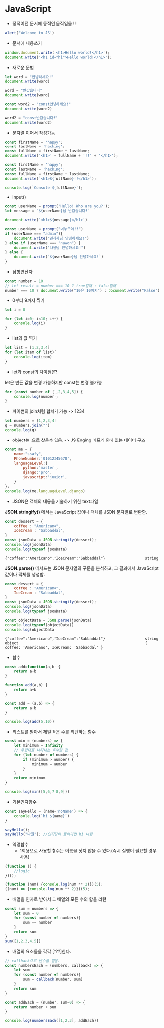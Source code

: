 # JavaScript

- 정적이던 문서에 동적인 움직임을 !!

```javascript
alert('Welcome to JS');
```

- 문서에 내용쓰기

```javascript
window.document.write('<h1>Hello world!</h1>');
document.write('<h1 id="hi">Hello world!</h1>');
```

- 새로운 문법

```javascript
let word = "안녕하세요!"
document.write(word)

word = "반갑습니다"
document.write(word)

const word2 = "const안녕하세요!"
document.write(word2)

word2 = "const반갑습니다!"
document.write(word2)
```

- 문자열 이어서 작성가능

```javascript
const firstName = 'happy';
const lastName = 'hacking';
const fullName = firstName + lastName;
document.write('<h1>' + fullName + '!!' + '</h1>');

const firstName = 'happy';
const lastName = 'hacking';
const fullName = firstName + lastName;
document.write(`<h1>${fullName}!!</h1>`);

console.log(`Console ${fullName}`);
```

- input()

```javascript
const userName = prompt('Hello! Who are you?');
let message = `${userName}님 반갑습니다!`

document.write(`<h1>${message}</h1>`)

const userName = prompt("너누구야!!")
if (userName === "admin"){
    document.write("관리자님 안녕하세요!")
} else if (userName === "nawon") {
    document.write("나원님 안녕하세요!")
} else {
    document.write(`${userName}님 안녕하세요!`)
}
```

- 삼항연산자

```javascript
const number = 10
// let result = number === 10 ? true일때 : false일때
number === 10 ? document.write("10은 10이지") : document.write("False")
```

- 0부터 9까지 찍기

```javascript
let i = 0

for (let i=0; i<10; i++) {
    console.log(i)
}
```

- list의 값 찍기

```javascript
let list = [1,2,3,4]
for (let item of list){
    console.log(item)
}
```

- let과 const의 차이점은?

let은 만든 값을 변경 가능하지만 const는 변경 불가능

```javascript
for (const number of [1,2,3,4,5]) {
    console.log(number);
}
```

- 파이썬의 join처럼 합치기 가능 -> 1234

```javascript
let numbers = [1,2,3,4]
q = numbers.join("")
console.log(q)
```

- object는 .으로 찾을수 있음. -> JS Enging 메모리 안에 있는 데이터 구조

```javascript
const me = {
    name:"ssafy",
    PhoneNumber:'01012345678',
    languageLevel:{
        python:'master',
        django:'pro',
        javascript:'junior',
    }
};
console.log(me.languageLevel.django)
```

- JSON은 객체의 내용을 기술하기 위한 text파일

**JSON.stringify()** 메서는 JavaScript 값이나 객체를 JSON 문자열로 변환함.

```javascript
const dessert = {
    coffee : "Americano",
    IceCream : "Sabbaddal",
}
const jsonData = JSON.stringify(dessert);
console.log(jsonData)
console.log(typeof jsonData)
```

`{"coffee":"Americano","IceCream":"Sabbaddal"}                 
string                                                        
`

**JSON.parse()** 메서드는 JSON 문자열의 구문을 분석하고, 그 결과에서 JavaScript 값이나 객체를 생성함.

```javascript
const dessert = {
    coffee : "Americano",
    IceCream : "Sabbaddal",
}
const jsonData = JSON.stringify(dessert);
console.log(jsonData)
console.log(typeof jsonData)

const objectData = JSON.parse(jsonData)
console.log(typeof(objectData))
console.log(objectData)
```

`{"coffee":"Americano","IceCream":"Sabbaddal"}                 
string                                                        
object                                                        
{ coffee: 'Americano', IceCream: 'Sabbaddal' }                `

- 함수

```javascript
const add=function(a,b) {
    return a+b
}

function add(a,b) {
    return a+b
}

const add = (a,b) => {
    return a+b
}

console.log(add(5,10))
```

- 리스트를 받아서 제일 작은 수를 리턴하는 함수

```javascript
const min = (numbers) => {
    let minimum = Infinity
    // 무한대를 나타내는 특수한 값
    for (let number of numbers) {
        if (minimum > number) {
            minimum = number
        }
    }
    return minimum
}

console.log(min([5,6,7,8,9]))
```

- 기본인자함수

```javascript
const sayHello = (name='noName') => {
    console.log(`hi ${name}`)
}

sayHello();
sayHello("나원"); //인자값이 들어가면 hi 나원
```

- 익명함수
  - 1회용으로 사용할 함수는 이름을 짓지 않을 수 있다.(즉시 실행이 필요할 경우 사용)

```javascript
(function () {
    //logic
})();
```

```javascript
(function (num) {console.log(num ** 2)})(5);
((num) => {console.log(num ** 2)})(5);
```

- 배열을 인자로 받아서 그 배열의 모든 수의 합을 리턴

```javascript
const sum = numbers => {
    let sum = 0
    for (const number of numbers){
        sum += number
    }
    return sum
}
sum([1,2,3,4,5])
```

- 배열의 요소들을 각각 [???]한다.

```javascript
// callback으로 변수를 받음.
const numbersEach = (numbers, callback) => {
    let sum
    for (const number of numbers){
        sum = callback(number, sum)
    }
    return sum
}

const addEach = (number, sum=0) => {
    return number + sum
}

console.log(numbersEach([1,2,3], addEach))

```



